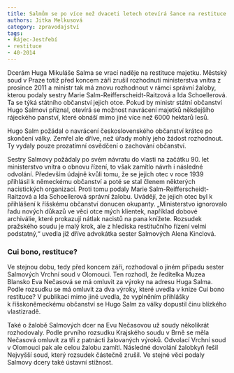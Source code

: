 ```yaml
---
title: Salmům se po více než dvaceti letech otevírá šance na restituce
authors: Jitka Melkusová
category: zpravodajství
tags:
- Rájec-Jestřebí
- restituce
- 40-2014 
---
```


Dcerám Huga Mikuláše Salma se vrací naděje na restituce majetku. Městský soud v Praze totiž před koncem září zrušil rozhodnutí ministerstva vnitra z prosince 2011 a ministr tak má znovu rozhodnout v rámci správní žaloby, kterou podaly sestry Marie Salm-Reifferscheidt-Raitzová a Ida Schoellerová. Ta se týká státního občanství jejich otce. Pokud by ministr státní občanství Hugo Salmovi přiznal, otevírá se možnost navrácení majetků někdejšího rájeckého panství, které obnáší mimo jiné více než 6000 hektarů lesů.

Hugo Salm požádal o navrácení československého občanství krátce po skončení války. Zemřel ale dříve, než úřady mohly jeho žádost rozhodnout. Ty vydaly pouze prozatímní osvědčení o zachování občanství.

Sestry Salmovy požádaly po svém návratu do vlasti na začátku 90. let ministerstvo vnitra o obnovu řízení, to však zamítlo návrh i následné odvolání. Především údajně kvůli tomu, že se jejich otec v roce 1939 přihlásil k německému občanství a poté se stal členem některých nacistických organizací. Proti tomu podaly Marie Salm-Reifferscheidt-Raitzová a Ida Schoellerová správní žalobu. Uvádějí, že jejich otec byl k přihlášení k říšskému občanství donucen okupanty. „Ministerstvo ignorovalo řadu nových důkazů ve věci otce mých klientek, například dobové archiválie, které prokazují nátlak nacistů na pana knížete. Rozsudek pražského soudu je malý krok, ale z hlediska restitučního řízení velmi podstatný,“ uvedla již dříve advokátka sester Salmových Alena Kinclová. 

### Cui bono, restituce?

Ve stejnou dobu, tedy před koncem září, rozhodoval o jiném případu sester Salmových Vrchní soud v Olomouci. Ten rozhodl, že ředitelka Muzea Blansko Eva Nečasová se má omluvit za výroky na adresu Huga Salma. Podle rozsudku se má omluvit za dva výroky, které uvedla v knize Cui bono restituce? V publikaci mimo jiné uvedla, že vyplněním přihlášky k říšskoněmeckému občanství se Hugo Salm za války dopustil činu blízkého vlastizradě.

Také o žalobě Salmových dcer na Evu Nečasovou už soudy několikrát rozhodovaly. Podle prvního rozsudku Krajského soudu v Brně se měla Nečasová omluvit za tři z patnácti žalovaných výroků. Odvolací Vrchní soud v Olomouci pak ale celou žalobu zamítl. Následné dovolání žalobkyň řešil Nejvyšší soud, který rozsudek částečně zrušil. Ve stejné věci podaly Salmovy dcery také ústavní stížnost.